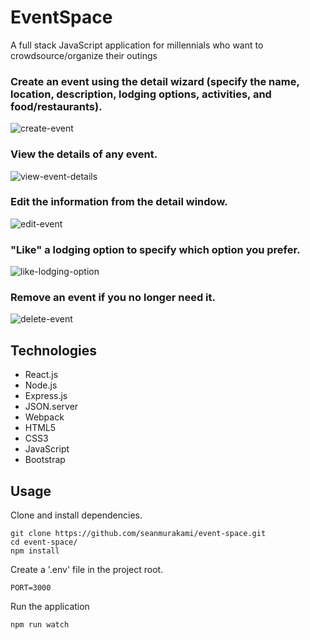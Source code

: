 # EventSpace
A full stack JavaScript application for millennials who want to crowdsource/organize their outings

### Create an event using the detail wizard (specify the name, location, description, lodging options, activities, and food/restaurants).
![create-event](https://user-images.githubusercontent.com/38697885/48156922-399d3f80-e283-11e8-906c-dc3aa5504e9f.gif)

### View the details of any event.
![view-event-details](https://user-images.githubusercontent.com/38697885/48157767-618da280-e285-11e8-8f3c-0e8d8edf7879.gif)

### Edit the information from the detail window.
![edit-event](https://user-images.githubusercontent.com/38697885/48157402-5a19c980-e284-11e8-9bbd-14fc6ac31aa1.gif)

### "Like" a lodging option to specify which option you prefer.
![like-lodging-option](https://user-images.githubusercontent.com/38697885/48157526-b5e45280-e284-11e8-8f89-f5fa958f59a2.gif)

### Remove an event if you no longer need it.
![delete-event](https://user-images.githubusercontent.com/38697885/48157642-0c519100-e285-11e8-8454-3799ba2686e0.gif)

## Technologies
- React.js
- Node.js
- Express.js
- JSON.server
- Webpack
- HTML5
- CSS3
- JavaScript
- Bootstrap

## Usage
Clone and install dependencies.
```
git clone https://github.com/seanmurakami/event-space.git
cd event-space/
npm install
```
Create a '.env' file in the project root.
```
PORT=3000
```
Run the application
```
npm run watch
```

